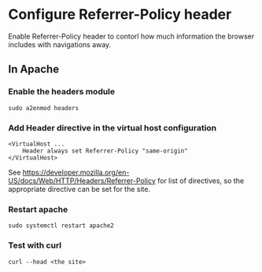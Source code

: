 # Configure Referrer-Policy header
Enable Referrer-Policy header to contorl how much information the browser includes with navigations away.

## In Apache
### Enable the headers module

    sudo a2enmod headers
    
### Add Header directive in the virtual host configuration

    <VirtualHost ...
        Header always set Referrer-Policy "same-origin"
    </VirtualHost>

See https://developer.mozilla.org/en-US/docs/Web/HTTP/Headers/Referrer-Policy for list of directives, so the appropriate directive can be set for the site.

### Restart apache

    sudo systemctl restart apache2
    
### Test with curl

    curl --head <the site>
    

